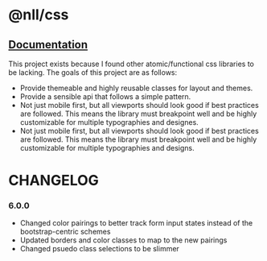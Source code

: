 # @nll/css

## [Documentation](https://css.null.pub)

This project exists because I found other atomic/functional css libraries to be lacking. The goals of this project are as follows:

- Provide themeable and highly reusable classes for layout and themes.
- Provide a sensible api that follows a simple pattern.
- Not just mobile first, but all viewports should look good if best practices are followed. This means the library must breakpoint well and be highly customizable for multiple typographies and designes.
- Not just mobile first, but all viewports should look good if best practices are followed. This means the library must breakpoint well and be highly customizable for multiple typographies and designs.

# CHANGELOG

### 6.0.0

- Changed color pairings to better track form input states instead of the bootstrap-centric schemes
- Updated borders and color classes to map to the new pairings
- Changed psuedo class selections to be slimmer

